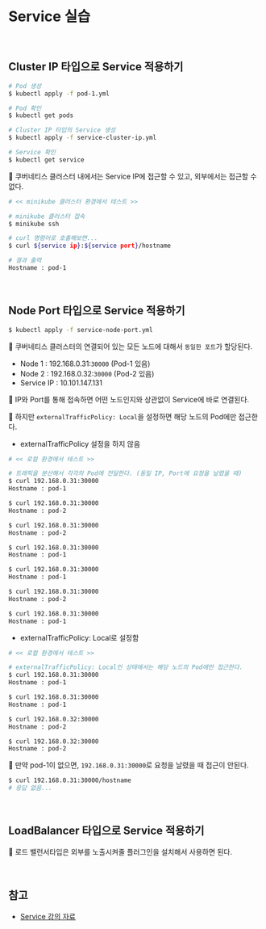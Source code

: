 # Service 실습

<br>

## Cluster IP 타입으로 Service 적용하기

```sh
# Pod 생성
$ kubectl apply -f pod-1.yml

# Pod 확인
$ kubectl get pods

# Cluster IP 타입의 Service 생성
$ kubectl apply -f service-cluster-ip.yml

# Service 확인
$ kubectl get service
```

:pushpin: 쿠버네티스 클러스터 내에서는 Service IP에 접근할 수 있고, 외부에서는 접근할 수 없다.

```sh
# << minikube 클러스터 환경에서 테스트 >>

# minikube 클러스터 접속
$ minikube ssh

# curl 명령어로 호출해보면...
$ curl ${service ip}:${service port}/hostname

# 결과 출력
Hostname : pod-1
```

<br>

## Node Port 타입으로 Service 적용하기

```sh
$ kubectl apply -f service-node-port.yml
```

:pushpin: 쿠버네티스 클러스터의 연결되어 있는 모든 노드에 대해서 `동일한 포트`가 할당된다.

- Node 1 : 192.168.0.31:`30000` (Pod-1 있음)
- Node 2 : 192.168.0.32:`30000` (Pod-2 있음)
- Service IP : 10.101.147.131

:pushpin: IP와 Port를 통해 접속하면 어떤 노드인지와 상관없이 Service에 바로 연결된다.

:pushpin: 하지만 `externalTrafficPolicy: Local`을 설정하면 해당 노드의 Pod에만 접근한다.

- externalTrafficPolicy 설정을 하지 않음

```sh
# << 로컬 환경에서 테스트 >>

# 트래픽을 분산해서 각각의 Pod에 전달한다. (동일 IP, Port에 요청을 날렸을 때)
$ curl 192.168.0.31:30000
Hostname : pod-1

$ curl 192.168.0.31:30000
Hostname : pod-2

$ curl 192.168.0.31:30000
Hostname : pod-2

$ curl 192.168.0.31:30000
Hostname : pod-1

$ curl 192.168.0.31:30000
Hostname : pod-1

$ curl 192.168.0.31:30000
Hostname : pod-2

$ curl 192.168.0.31:30000
Hostname : pod-1
```

- externalTrafficPolicy: Local로 설정함

```sh
# << 로컬 환경에서 테스트 >>

# externalTrafficPolicy: Local인 상태에서는 해당 노드의 Pod에만 접근한다.
$ curl 192.168.0.31:30000
Hostname : pod-1

$ curl 192.168.0.31:30000
Hostname : pod-1

$ curl 192.168.0.32:30000
Hostname : pod-2

$ curl 192.168.0.32:30000
Hostname : pod-2
```

:pushpin: 만약 pod-1이 없으면, `192.168.0.31:30000`로 요청을 날렸을 때 접근이 안된다.

```sh
$ curl 192.168.0.31:30000/hostname
# 응답 없음...
```

<br>

## LoadBalancer 타입으로 Service 적용하기

:pushpin: 로드 밸런서타입은 외부를 노출시켜줄 플러그인을 설치해서 사용하면 된다.

<br>

## 참고

- [Service 강의 자료](https://kubetm.github.io/practice/beginner/object-service/)
